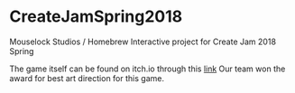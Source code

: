 # CreateJamSpring2018
Mouselock Studios / Homebrew Interactive project for Create Jam 2018 Spring

The game itself can be found on itch.io through this [link](https://mouselock-studio.itch.io/the-world-is-grey)
Our team won the award for best art direction for this game.
